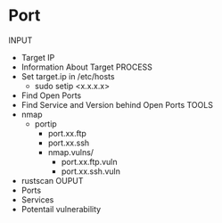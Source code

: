 # Port

INPUT
- Target IP
- Information About Target
PROCESS
- Set target.ip in /etc/hosts
    - sudo setip <x.x.x.x>
- Find Open Ports
- Find Service and Version behind Open Ports
TOOLS
- nmap
    - portip
        - port.xx.ftp
        - port.xx.ssh
        - nmap.vulns/
            - port.xx.ftp.vuln
            - port.xx.ssh.vuln
- rustscan
OUPUT
- Ports
- Services
- Potentail vulnerability

